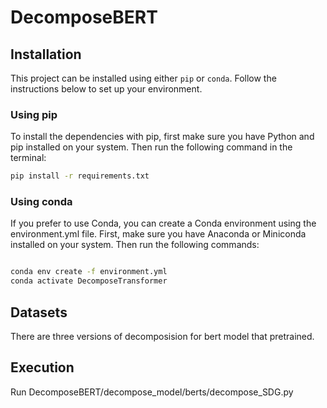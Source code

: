 # DecomposeBERT
## Installation

This project can be installed using either `pip` or `conda`. Follow the instructions below to set up your environment.

### Using pip

To install the dependencies with pip, first make sure you have Python and pip installed on your system. Then run the following command in the terminal:

```bash
pip install -r requirements.txt
```

### Using conda
If you prefer to use Conda, you can create a Conda environment using the environment.yml file. First, make sure you have Anaconda or Miniconda installed on your system. Then run the following commands:
```bash

conda env create -f environment.yml
conda activate DecomposeTransformer
```


## Datasets
There are three versions of decomposision for bert model that pretrained.

## Execution
Run DecomposeBERT/decompose_model/berts/decompose_SDG.py
